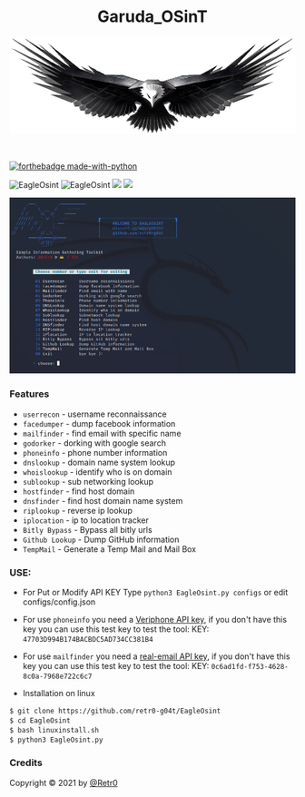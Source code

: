 <h1 align="center">Garuda_OSinT</h1>

<img src="https://github.com/retr0-g04t/EagleOsint/blob/main/image/Daco_4872325.png">
<p align="center">


<br>

[![forthebadge made-with-python](http://ForTheBadge.com/images/badges/made-with-python.svg)](https://www.python.org/)


<img title="EagleOsint" src="https://img.shields.io/badge/CODENAME%20-EagleOsint-EagleOsint?colorA=grey&colorB=green&style=for-the-badge"> <img title="EagleOsint" src="https://img.shields.io/badge/VERSION%20-1.1-SCRIPT?colorA=grey&colorB=green&style=for-the-badge"> <img src="https://img.shields.io/badge/Visual%20Studio%20Code-0078d7.svg?style=for-the-badge&logo=visual-studio-code&logoColor=white">
<img src="https://img.shields.io/badge/github-%23121011.svg?style=for-the-badge&logo=github&logoColor=white"/>


<img src="https://github.com/retr0-g04t/EagleOsint/blob/main/image/hello.png">

### Features
- ```userrecon```    - username reconnaissance
- ```facedumper```   - dump facebook information
- ```mailfinder``` - find email with specific name
- ```godorker``` - dorking with google search
- ```phoneinfo``` - phone number information
- ```dnslookup``` - domain name system lookup
- ```whoislookup``` - identify who is on domain
- ```sublookup``` - sub networking lookup
- ```hostfinder``` - find host domain
- ```dnsfinder``` - find host domain name system
- ```riplookup``` - reverse ip lookup
- ```iplocation``` - ip to location tracker
- ```Bitly Bypass``` - Bypass all bitly urls 
- ```Github Lookup``` -  Dump GitHub information 
- ```TempMail``` - Generate a Temp Mail and Mail Box 

### USE:
  - For Put or Modify API KEY Type ```python3 EagleOsint.py configs``` or edit configs/config.json
  - For use ```phoneinfo``` you need a [Veriphone API key](https://veriphone.io/), if you don't have this key you can use this test key to test the tool: KEY: ```47703D994B174BACBDC5AD734CC381B4```
  - For use ```mailfinder``` you need a [real-email API key](https://isitarealemail.com/), if you don't have this key you can use this test key to test the tool: KEY: ```0c6ad1fd-f753-4628-8c0a-7968e722c6c7```

- Installation on linux
```bash
$ git clone https://github.com/retr0-g04t/EagleOsint
$ cd EagleOsint
$ bash linuxinstall.sh
$ python3 EagleOsint.py
```

### Credits
Copyright © 2021 by <a href="https://www.instagram.com/lewdaldi/">@Retr0</a>

